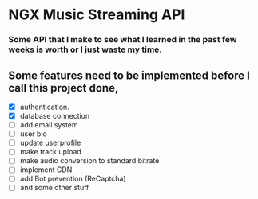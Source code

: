 # NGX Music Streaming API
### Some API that I make to see what I learned in the past few weeks is worth or I just waste my time.

## Some features need to be implemented before I call this project done,
- [x] authentication.
- [x] database connection
- [ ] add email system
- [ ] user bio
- [ ] update userprofile
- [ ] make track upload
- [ ] make audio conversion to standard bitrate
- [ ] implement CDN
- [ ] add Bot prevention (ReCaptcha)
- [ ] and some other stuff
